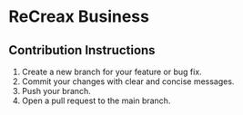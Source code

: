 # ReCreax Business

## Contribution Instructions

1. Create a new branch for your feature or bug fix.
2. Commit your changes with clear and concise messages.
3. Push your branch.
4. Open a pull request to the main branch.
